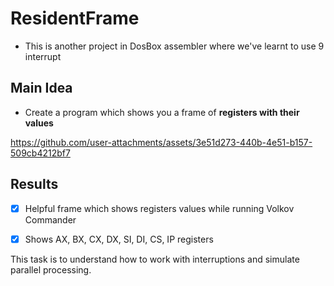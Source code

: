 # ResidentFrame
- This is another project in DosBox assembler where we've learnt to use 9 interrupt


## Main Idea
- Create a program which shows you a frame of **registers with their values**

  


https://github.com/user-attachments/assets/3e51d273-440b-4e51-b157-509cb4212bf7

## Results
- [x] Helpful frame which shows registers values while running Volkov Commander
- [x] Shows AX, BX, CX, DX, SI, DI, CS, IP registers 


This task is to understand how to work with interruptions and simulate parallel processing.

